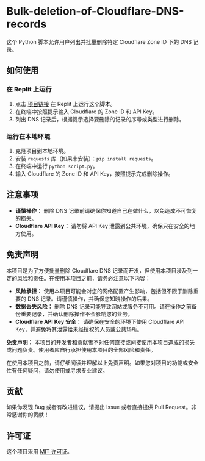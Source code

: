 # Bulk-deletion-of-Cloudflare-DNS-records

这个 Python 脚本允许用户列出并批量删除特定 Cloudflare Zone ID 下的 DNS 记录。

## 如何使用

### 在 Replit 上运行

1. 点击 [项目链接](https://replit.com/@ymyuuu/Pi-Liang-Shan-Chu-Cloudflare-DNS-Ji-Lu) 在 Replit 上运行这个脚本。
2. 在终端中按照提示输入 Cloudflare 的 Zone ID 和 API Key。
3. 列出 DNS 记录后，根据提示选择要删除的记录的序号或类型进行删除。

### 运行在本地环境

1. 克隆项目到本地环境。
2. 安装 `requests` 库（如果未安装）：`pip install requests`。
3. 在终端中运行 `python script.py`。
4. 输入 Cloudflare 的 Zone ID 和 API Key，按照提示完成删除操作。

## 注意事项

- **谨慎操作：** 删除 DNS 记录前请确保你知道自己在做什么，以免造成不可恢复的损失。
- **Cloudflare API Key：** 请勿将 API Key 泄露到公共环境，确保只在安全的地方使用。

## 免责声明

本项目是为了方便批量删除 Cloudflare DNS 记录而开发，但使用本项目涉及到一定的风险和责任。在使用本项目之前，请务必注意以下内容：

- **风险承担：** 使用本项目可能会对您的网络配置产生影响，包括但不限于删除重要的 DNS 记录。请谨慎操作，并确保您知晓操作的后果。
- **数据丢失风险：** 删除 DNS 记录可能导致网站或服务不可用。请在操作之前备份重要记录，并确认删除操作不会影响您的业务。
- **Cloudflare API Key 安全：** 请确保在安全的环境下使用 Cloudflare API Key，并避免将其泄露给未经授权的人员或公共场所。

**免责声明：** 本项目的开发者和贡献者不对任何直接或间接使用本项目造成的损失或问题负责。使用者应自行承担使用本项目的全部风险和责任。

在使用本项目之前，请仔细阅读并理解以上免责声明。如果您对项目的功能或安全性有任何疑问，请勿使用或寻求专业建议。

## 贡献

如果你发现 Bug 或者有改进建议，请提出 Issue 或者直接提供 Pull Request。非常感谢你的贡献！

## 许可证

这个项目采用 [MIT 许可证](LICENSE)。

